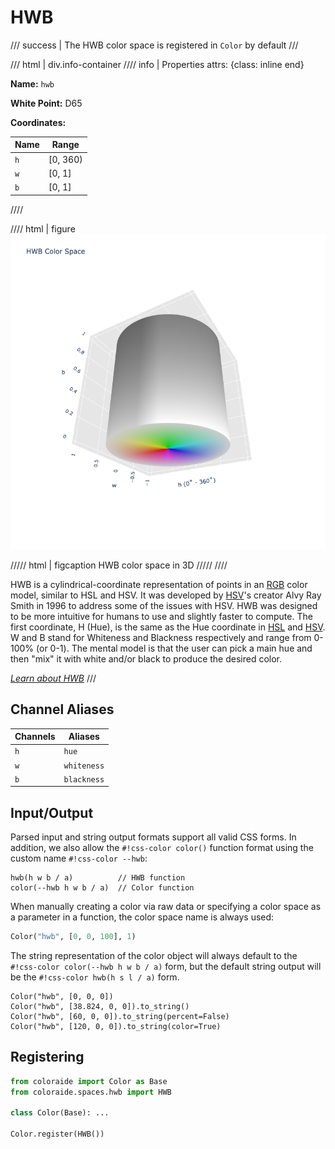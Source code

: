 # HWB

/// success | The HWB color space is registered in `Color` by default
///

/// html | div.info-container
//// info | Properties
    attrs: {class: inline end}

**Name:** `hwb`

**White Point:** D65

**Coordinates:**

Name | Range
---- | -----
`h`  | [0, 360)
`w`  | [0, 1]
`b`  | [0, 1]
////

//// html | figure
![HWB 3D](../images/hwb-3d.png)

///// html | figcaption
HWB color space in 3D
/////
////

HWB is a cylindrical-coordinate representation of points in an [RGB](./srgb.md) color model, similar to HSL and HSV. It
was developed by [HSV](./hsv.md)'s creator Alvy Ray Smith in 1996 to address some of the issues with HSV. HWB was
designed to be more intuitive for humans to use and slightly faster to compute. The first coordinate, H (Hue), is the
same as the Hue coordinate in [HSL](./hsl.md) and [HSV](./hsv.md). W and B stand for Whiteness and Blackness
respectively and range from 0-100% (or 0-1). The mental model is that the user can pick a main hue and then "mix" it
with white and/or black to produce the desired color.

_[Learn about HWB](https://en.wikipedia.org/wiki/HWB_color_model)_
///

## Channel Aliases

Channels    | Aliases
----------- | -------
`h`         | `hue`
`w`         | `whiteness`
`b`         | `blackness`

## Input/Output

Parsed input and string output formats support all valid CSS forms. In addition, we also allow the
`#!css-color color()` function format using the custom name `#!css-color --hwb`:

```css-color
hwb(h w b / a)          // HWB function
color(--hwb h w b / a)  // Color function
```

When manually creating a color via raw data or specifying a color space as a parameter in a function, the color
space name is always used:

```py
Color("hwb", [0, 0, 100], 1)
```

The string representation of the color object will always default to the `#!css-color color(--hwb h w b / a)`
form, but the default string output will be the `#!css-color hwb(h s l / a)` form.

```playground
Color("hwb", [0, 0, 0])
Color("hwb", [38.824, 0, 0]).to_string()
Color("hwb", [60, 0, 0]).to_string(percent=False)
Color("hwb", [120, 0, 0]).to_string(color=True)
```

## Registering

```py
from coloraide import Color as Base
from coloraide.spaces.hwb import HWB

class Color(Base): ...

Color.register(HWB())
```
